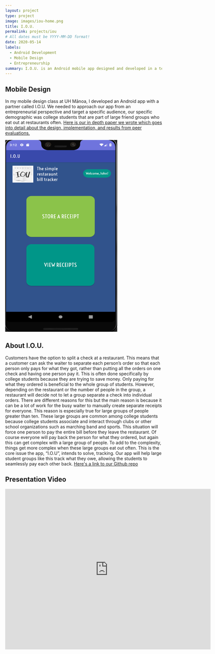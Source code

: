 ```yaml
---
layout: project
type: project
image: images/iou-home.png
title: I.O.U.
permalink: projects/iou
# All dates must be YYYY-MM-DD format!
date: 2020-05-14
labels:
  - Android Development
  - Mobile Design
  - Entrepreneurship
summary: I.O.U. is an Android mobile app designed and developed in a team of two for my Mobile Design class at UH Mānoa. The app is for college students that often split checks at restaurants. 
---
```

## Mobile Design
In my mobile design class at UH Mānoa, I developed an Android app with a partner called I.O.U. We needed to approach our app from an entrepreneurial perspective and target a specific audience, our specific demographic was college students that are part of large friend groups who eat out at restaurants often. <a href="../images/ics466_final_paper.pdf" target="_blank">Here is our in depth paper we wrote which goes into detail about the design, implementation, and results from peer evaluations. </a>

<img src="../images/iou-home.png" height="615px" width="360px">

## About I.O.U.
Customers have the option to split a check at a restaurant. This means that a customer can ask the waiter to separate each person’s order so that each person only pays for what they got, rather than putting all the orders on one check and having one person pay it. This is often done specifically by college students because they are trying to save money. Only paying for what they ordered is beneficial to the whole group of students. However, depending on the restaurant or the number of people in the group, a restaurant will decide not to let a group separate a check into individual orders. There are different reasons for this but the main reason is because it can be a lot of work for the busy waiter to manually create separate receipts for everyone. This reason is especially true for large groups of people greater than ten. These large groups are common among college students because college students associate and interact through clubs or other school organizations such as marching band and sports. This situation will force one person to pay the entire bill before they leave the restaurant. Of course everyone will pay back the person for what they ordered, but again this can get complex with a large group of people. To add to the complexity, things get more complex when these large groups eat out often. This is the core issue the app, “I.O.U”,  intends to solve, tracking. Our app will help large student groups like this track what they owe, allowing the students to seamlessly pay each other back. <a href="https://github.com/willardperalta/ics466" target="_blank">Here's a link to our Github repo</a>

## Presentation Video
<iframe width="660" height="515" src="https://www.youtube.com/embed/yj4pDV237Ow" frameborder="0" allow="accelerometer; autoplay; encrypted-media; gyroscope; picture-in-picture" allowfullscreen></iframe>



